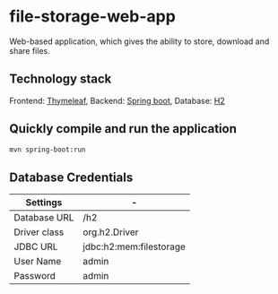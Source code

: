 # file-storage-web-app

Web-based application, which gives the ability to store, download and share files.
## Technology stack

Frontend: [Thymeleaf](https://www.thymeleaf.org/),
Backend: [Spring boot](https://spring.io/projects/spring-boot),
Database: [H2](https://www.h2database.com/html/main.html)

## Quickly compile and run the application

```bash
mvn spring-boot:run
```
## Database Credentials

Settings  | -
--- | --- 
Database URL | /h2
Driver class | org.h2.Driver
JDBC URL | jdbc:h2:mem:filestorage
User Name | admin
Password | admin 
